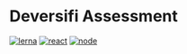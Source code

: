 # Deversifi Assessment

[![lerna](https://img.shields.io/badge/maintained%20with-lerna-cc00ff.svg)](https://lerna.js.org/) [![react](https://img.shields.io/badge/frontend-react-blue.svg)](https://reactjs.org/) [![node](https://img.shields.io/badge/backend-node-green.svg)](https://nodejs.org/en/)

